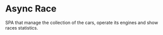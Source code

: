# Async Race

SPA that manage the collection of the cars, operate its engines and show races statistics.
